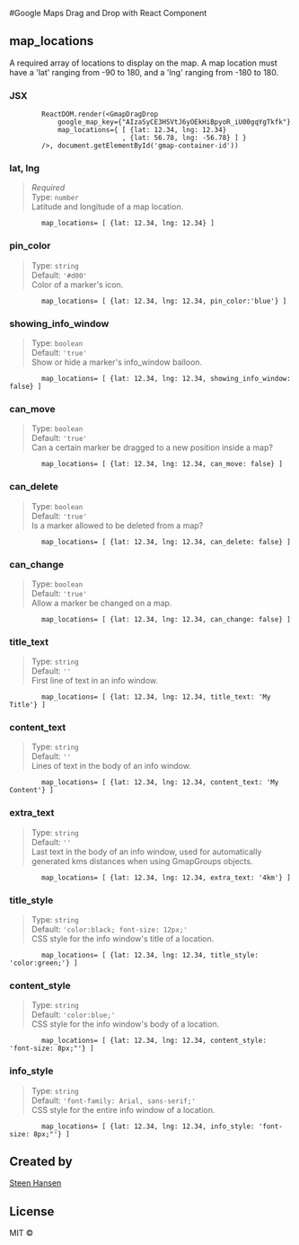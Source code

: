 

#Google Maps Drag and Drop with React Component

## map_locations
A required array of locations to display on the map.
A map location must have a 'lat' ranging from -90 to 180, and a 'lng' ranging from -180 to 180.

### JSX

			ReactDOM.render(<GmapDragDrop  
				google_map_key={"AIzaSyCE3HSVtJ6yOEkHiBpyoR_iU00gqYgTkfk"}  
				map_locations={ [ {lat: 12.34, lng: 12.34}
                 	    		, {lat: 56.78, lng: -56.78} ] }  
			/>, document.getElementById('gmap-container-id'))

### lat, lng
>*Required*  
Type: `number`  
Latitude and longitude of a map location.

			map_locations= [ {lat: 12.34, lng: 12.34} ] 

### pin\_color
>Type: `string`  
Default: `'#d00'`   
Color of a marker's icon.

			map_locations= [ {lat: 12.34, lng: 12.34, pin_color:'blue'} ] 

### showing\_info\_window
>Type: `boolean`  
Default: `'true'`   
Show or hide a marker's info_window balloon.

			map_locations= [ {lat: 12.34, lng: 12.34, showing_info_window: false} ] 

### can\_move
>Type: `boolean`  
Default: `'true'`   
Can a certain marker be dragged to a new position inside a map?

			map_locations= [ {lat: 12.34, lng: 12.34, can_move: false} ] 

### can\_delete
>Type: `boolean`  
Default: `'true'`   
Is a marker allowed to be deleted from a map?

			map_locations= [ {lat: 12.34, lng: 12.34, can_delete: false} ] 

### can\_change
>Type: `boolean`  
Default: `'true'`   
Allow a marker be changed on a map.

			map_locations= [ {lat: 12.34, lng: 12.34, can_change: false} ] 

### title\_text
>Type: `string`  
Default: `''`   
First line of text in an info window.

			map_locations= [ {lat: 12.34, lng: 12.34, title_text: 'My Title'} ] 

### content\_text
>Type: `string`  
Default: `''`   
Lines of text in the body of an info window.

			map_locations= [ {lat: 12.34, lng: 12.34, content_text: 'My Content'} ] 

### extra\_text
>Type: `string`  
Default: `''`   
Last text in the body of an info window, used for automatically generated kms distances when using GmapGroups objects.

			map_locations= [ {lat: 12.34, lng: 12.34, extra_text: '4km'} ] 

### title\_style
>Type: `string`  
Default: `'color:black; font-size: 12px;'`   
CSS style for the info window's title of a location.

			map_locations= [ {lat: 12.34, lng: 12.34, title_style: 'color:green;'} ] 

### content\_style
>Type: `string`  
Default: `'color:blue;'`   
CSS style for the info window's body of a location.

			map_locations= [ {lat: 12.34, lng: 12.34, content_style: 'font-size: 8px;"'} ] 

### info\_style
>Type: `string`  
Default: `'font-family: Arial, sans-serif;'`   
CSS style for the entire info window of a location.

			map_locations= [ {lat: 12.34, lng: 12.34, info_style: 'font-size: 8px;"'} ] 

## Created by

[Steen Hansen](https://github.com/steenhansen)

## License

MIT © 
